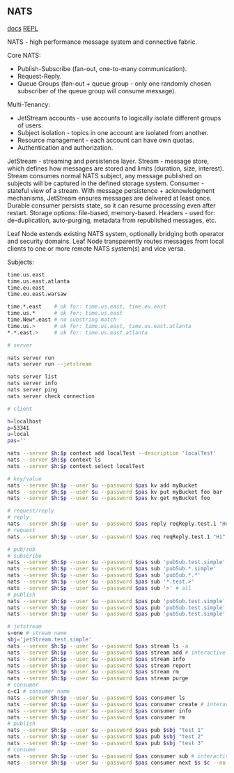 NATS
-

[docs](https://docs.nats.io/)
[REPL](https://github.com/nats-io/natscli)

NATS - high performance message system and connective fabric.

Core NATS:
* Publish-Subscribe (fan-out, one-to-many communication).
* Request-Reply.
* Queue Groups (fan-out + queue group - only one randomly chosen subscriber of the queue group will consume message).

Multi-Tenancy:
* JetStream accounts - use accounts to logically isolate different groups of users.
* Subject isolation - topics in one account are isolated from another.
* Resource management - each account can have own quotas.
* Authentication and authorization.

JetStream - streaming and persistence layer.
Stream - message store, which defines how messages are stored and limits (duration, size, interest).
Stream consumes normal NATS subject, any message published on subjects will be captured in the defined storage system.
Consumer - stateful view of a stream.
With message persistence + acknowledgment mechanisms, JetStream ensures messages are delivered at least once.
Durable consumer persists state, so it can resume processing even after restart.
Storage options: file-based, memory-based.
Headers - used for: de-duplication, auto-purging, metadata from republished messages, etc.

Leaf Node extends existing NATS system, optionally bridging both operator and security domains.
Leaf Node transparently routes messages from local clients to one or more remote NATS system(s) and vice versa.

Subjects:

````sh
time.us.east
time.us.east.atlanta
time.eu.east
time.eu.east.warsaw

time.*.east    # ok for: time.us.east, time.eu.east
time.us.*      # ok for: time.us.east
time.New*.east # no substring match
time.us.>      # ok for: time.us.east, time.us.east.atlanta
*.*.east.>     # ok for: time.us.east.atlanta
````

````sh
# server

nats server run
nats server run --jetstream

nats server list
nats server info
nats server ping
nats server check connection
````

````sh
# client

h=localhost
p=53341
u=local
pas=''

nats --server $h:$p context add localTest --description 'localTest'
nats --server $h:$p context ls
nats --server $h:$p context select localTest

# key/value
nats --server $h:$p --user $u --password $pas kv add myBucket
nats --server $h:$p --user $u --password $pas kv put myBucket foo bar
nats --server $h:$p --user $u --password $pas kv get myBucket foo

# request/reply
# reply
nats --server $h:$p --user $u --password $pas reply reqReply.test.1 "Hello"
# request
nats --server $h:$p --user $u --password $pas req reqReply.test.1 "Hi"

# pub/sub
# subscribe
nats --server $h:$p --user $u --password $pas sub 'pubSub.test.simple'
nats --server $h:$p --user $u --password $pas sub 'pubSub.*.simple'
nats --server $h:$p --user $u --password $pas sub 'pubSub.*.*'
nats --server $h:$p --user $u --password $pas sub '*.test.>'
nats --server $h:$p --user $u --password $pas sub '>' # all
# publish
nats --server $h:$p --user $u --password $pas pub 'pubSub.test.simple' "ping 1"
nats --server $h:$p --user $u --password $pas pub 'pubSub.test.simple' "ping 2"
nats --server $h:$p --user $u --password $pas pub 'pubSub.test.simple' "ping 3"

# jetstream
s=one # stream name
sbj='jetStream.test.simple'
nats --server $h:$p --user $u --password $pas stream ls -a
nats --server $h:$p --user $u --password $pas stream add # interactive mode
nats --server $h:$p --user $u --password $pas stream info
nats --server $h:$p --user $u --password $pas stream report
nats --server $h:$p --user $u --password $pas stream rm
nats --server $h:$p --user $u --password $pas stream purge
# consumer
c=c1 # consumer name
nats --server $h:$p --user $u --password $pas consumer ls
nats --server $h:$p --user $u --password $pas consumer create # interactive mode
nats --server $h:$p --user $u --password $pas consumer info
nats --server $h:$p --user $u --password $pas consumer rm
# publish
nats --server $h:$p --user $u --password $pas pub $sbj "test 1"
nats --server $h:$p --user $u --password $pas pub $sbj "test 2"
nats --server $h:$p --user $u --password $pas pub $sbj "test 3"
# consume
nats --server $h:$p --user $u --password $pas consumer sub # interactive mode
nats --server $h:$p --user $u --password $pas consumer next $s $c --no-ack
````
